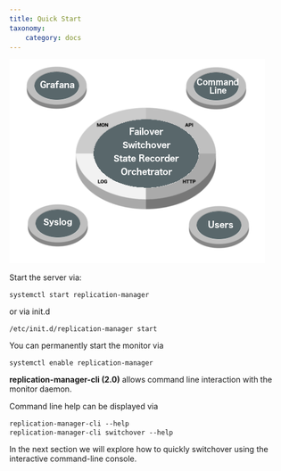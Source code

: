 ```yaml
---
title: Quick Start
taxonomy:
    category: docs
---
```



![clientserver](/images/clientserver.png)

Start the server via:
```
systemctl start replication-manager   
```
or via init.d
```
/etc/init.d/replication-manager start
```

You can permanently start the monitor via
```
systemctl enable replication-manager   
```

**replication-manager-cli (2.0)** allows command line interaction with the monitor daemon.

Command line help can be displayed via
```
replication-manager-cli --help
replication-manager-cli switchover --help
```

In the next section we will explore how to quickly switchover using the interactive command-line console.
